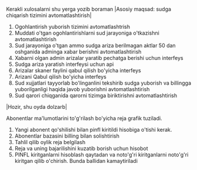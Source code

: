 Kerakli xulosalarni shu yerga yozib boraman
|Asosiy maqsad: sudga chiqarish tizimini avtomatlashtirish|

1. Ogohlantirish yuborish tizimini avtomatlashtrish
2. Muddati o'tgan ogohlantirishlarni sud jarayoniga o'tkazishni avtomatlashtirish
3. Sud jarayoniga o'tgan ammo sudga ariza berilmagan aktlar 50 dan oshganida adminga xabar berishni avtomatlashtirish
4. Xabarni olgan admin arizalar yaratib pechatga berishi uchun interfeys
5. Sudga ariza yaratish interfeysi uchun api
6. Arizalar skaner faylini qabul qilish bo'yicha interfeys
7. Arizani Qabul qilish bo'yicha interfeys
8. Sud xujjatlari tayyorlab bo'linganlini tekshirib sudga yuborish va billingga yuborilganligi haqida javob yuborishni avtomatlashtirish
9. Sud qarori chiqganida qarorni tizimga biriktirishni avtomatlashtirish

|Hozir, shu oyda dolzarb|

Abonentlar ma'lumotlarini to'g'rilash bo'yicha reja grafik tuziladi.

1. Yangi abonent qo'shilishi bilan pinfl kiritildi hisobiga o'tishi kerak.
2. Abonentlar bazasini billing bilan solishtirish
3. Tahlil qilib oylik reja belgilash
4. Reja va uning bajarilishini kuzatib borish uchun hisobot
5. PINFL kiritganlarni hisoblash qaytadan va noto'g'ri kiritganlarni noto'g'ri kiritgan qilib o'chirish. Bunda ballidan kamaytiriladi
